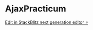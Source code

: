 # AjaxPracticum

[Edit in StackBlitz next generation editor ⚡️](https://stackblitz.com/~/github.com/BrandonWoodruff/AjaxPracticum)